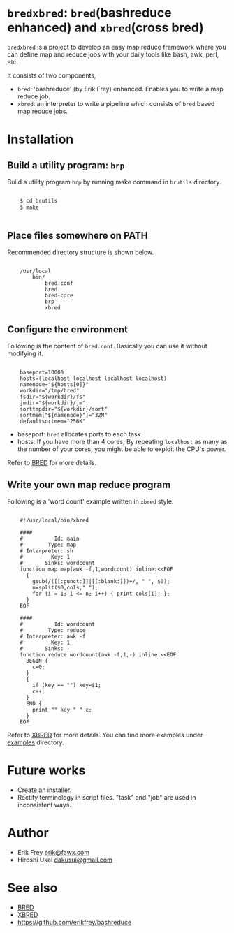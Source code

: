 # ```bredxbred```: ```bred```(bashreduce enhanced) and ```xbred```(cross bred)

```bredxbred``` is a project to develop an easy map reduce framework where you can define map and reduce jobs with your daily tools like bash, awk, perl, etc.

It consists of two components,
* ```bred```: 'bashreduce' (by Erik Frey) enhanced. Enables you to write a map reduce job. 
* ```xbred```: an interpreter to write a pipeline which consists of ```bred``` based map reduce jobs.

# Installation

## Build a utility program: ```brp```
Build a utility program ```brp``` by running make command in ```brutils``` directory.

```bash

    $ cd brutils
	$ make
	
```


## Place files somewhere on PATH
Recommended directory structure is shown below.

```

    /usr/local
	    bin/
			bred.conf
		    bred
			bred-core
			brp
			xbred

```

## Configure the environment

Following is the content of ```bred.conf```.
Basically you can use it without modifying it.

```

    baseport=10000
    hosts=(localhost localhost localhost localhost)
    namenode="${hosts[0]}"
    workdir="/tmp/bred"
    fsdir="${workdir}/fs"
    jmdir="${workdir}/jm"
    sorttmpdir="${workdir}/sort"
    sortmem["${namenode}"]="32M"
    defaultsortmem="256K"

```

* baseport: ```bred``` allocates ports to each task.
* hosts: If you have more than 4 cores, By repeating ```localhost``` as many as the number of your cores, you might be able to exploit the CPU's power.

Refer to [BRED](BRED.md) for more details.

## Write your own map reduce program

Following is a 'word count' example written in ```xbred``` style.

```

    #!/usr/local/bin/xbred
    
    ####
    #          Id: main
    #        Type: map
    # Interpreter: sh
    #         Key: 1
    #       Sinks: wordcount
    function map map(awk -f,1,wordcount) inline:<<EOF
      {
        gsub(/([[:punct:]]|[[:blank:]])+/, " ", $0);
        n=split($0,cols," ");
        for (i = 1; i <= n; i++) { print cols[i]; };
      }
    EOF
    
    ####
    #          Id: wordcount
    #        Type: reduce
    # Interpreter: awk -f
    #         Key: 1
    #       Sinks: -
    function reduce wordcount(awk -f,1,-) inline:<<EOF
      BEGIN {
        c=0;
      }
      {
        if (key == "") key=$1;
        c++;
      }
      END {
        print "" key " " c;
      }
    EOF

```

Refer to [XBRED](XBRED.md) for more details.
You can find more examples under [examples](examples/) directory.

# Future works
* Create an installer.
* Rectify terminology in script files. "task" and "job" are used in inconsistent ways.

# Author
* Erik Frey <erik@fawx.com>
* Hiroshi Ukai <dakusui@gmail.com>

# See also
* [BRED](BRED.md)
* [XBRED](XBRED.md)
* https://github.com/erikfrey/bashreduce

